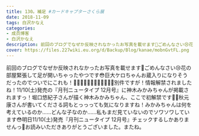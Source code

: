 ```yaml
---
title: 130。補足 #カードキャプターさくら展
date: 2018-11-09
tags: 白沢かなえ
categories: 
- 成员博客
- 白沢かなえ
description: 前回のブログでなぜか反映されなかったお写真を載せます🌸ごめんなさい😢花の部屋緊張して足が開いちゃったやつです😳巨大ケロちゃんお蔵入りになりそうだったのでついでにこれも！🌸🌸🌸🌸🌸🌸🌸🌸🌸🌸🌸🌸別件...
cover: https://files.227wiki.eu.org/d/Backup/Blog/kanae/mobnGvtFL.png 
---
```


前回のブログでなぜか反映されなかったお写真を載せます🌸ごめんなさい😢花の部屋緊張して足が開いちゃったやつです😳巨大ケロちゃんお蔵入りになりそうだったのでついでにこれも！🌸🌸🌸🌸🌸🌸🌸🌸🌸🌸🌸🌸別件ですが！情報解禁されましたね！11/10(土)発売の『月刊ニュータイプ 12月号』に神木みかみちゃんが掲載されますっ！堀口悠紀子さんが描く神木みかみちゃん、ここで初解禁です🤤💗秋元康さんが書いてくださる詞もとっっっても気になりますね！みかみちゃんは何を考えているのか……どんな子なのか……私もまだ見ていないのでソワソワしています😳明日11/10(土)発売『月刊ニュータイプ 12月号』チェックするしかありませんっ🌸お読みいただきありがとうございました。またね。


